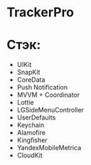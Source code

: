 # TrackerPro

# Стэк:
- UIKit
- SnapKit
- CoreData
- Push Notification
- MVVM + Coordinator
- Lottie
- LGSideMenuController
- UserDefaults
- Keychain
- Alamofire
- Kingfisher
- YandexMobileMetrica
- CloudKit
